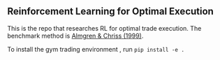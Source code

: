 ## Reinforcement Learning for Optimal Execution 

This is the repo that researches RL for optimal trade execution. The benchmark method is [Almgren & Chriss (1999)](https://www.google.com/url?sa=t&rct=j&q=&esrc=s&source=web&cd=1&cad=rja&uact=8&ved=2ahUKEwi2-LKP-qnmAhW-RBUIHdapB80QFjAAegQIBRAC&url=https%3A%2F%2Fwww.math.nyu.edu%2Ffaculty%2Fchriss%2Foptliq_f.pdf&usg=AOvVaw2zXBvgn3vwTcEv5__jTDy).

To install the gym trading environment , run `pip install -e .`

